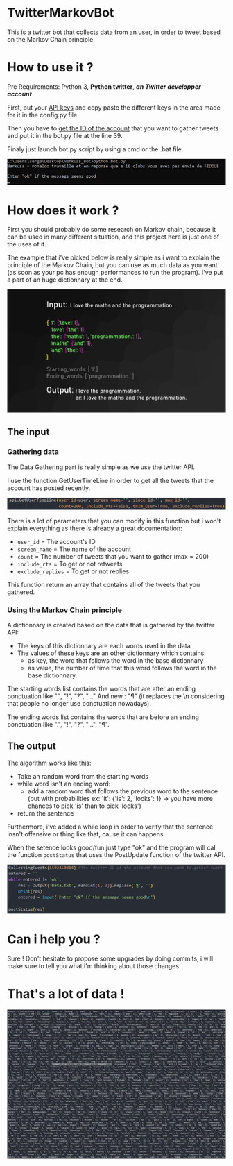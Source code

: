 # TwitterMarkovBot
This is a twitter bot that collects data from an user, in order to tweet based on the Markov Chain principle.

# How to use it ?

Pre Requirements: Python 3, **Python twitter**, ***an Twitter developper account***

First, put your [API keys](https://developer.twitter.com/en/apps/) and copy paste the different keys in the area made for it in the config.py file.

Then you have to [get the ID of the account](https://tweeterid.com/) that you want to gather tweets 
and put it in the bot.py file at the line 39.

Finaly just launch bot.py script by using a cmd or the .bat file.

![Screenshot](img/CommandExample.png)

# How does it work ?

First you should probably do some research on Markov chain, because it can be used in many different situation, and this project here is just one of the uses of it.

The example that i've picked below is really simple as i want to explain the principle of the Markov Chain, but you can use as much data as you want (as soon as your pc has enough performances to run the program). I've put a part of an huge dictionnary at the end.

![Screenshot](img/SimpleExplanation.png)

## The input

### Gathering data

The Data Gathering part is really simple as we use the twitter API.

I use the function GetUserTimeLine in order to get all the tweets that the account has posted recently.

![Screenshot](img/GatheringTweets.png)

There is a lot of parameters that you can modify in this function but i won't explain everything as there is already a great documentation: 
-   `user_id` = The account's ID
-   `screen_name` = The name of the account
-   `count` = The number of tweets that you want to gather (max = 200)
-   `include_rts` = To get or not retweets
-   `exclude_replies` = To get or not replies 

This function return an array that contains all of the tweets that you gathered.

### Using the Markov Chain principle

A dictionnary is created based on the data that is gathered by the twitter API:
-   The keys of this dictionnary are each words used in the data
-   The values of these keys are an other dictionnary which contains:
    -   as key, the word that follows the word in the base dictionnary
    -   as value, the number of time that this word follows the word in the base dictionnary.

The starting words list contains the words that are after an ending ponctuation like ".", "!", "?", "..." And new : "¶" (it replaces the \n considering that people no longer use ponctuation nowadays).

The ending words list contains the words that are before an ending ponctuation like ".", "!", "?", "...", "¶".

## The output

The algorithm works like this:
-   Take an random word from the starting words
-   while word isn't an ending word:
    -   add a random word that follows the previous word to the sentence (but with probabilities ex: 'it': {'is': 2, 'looks': 1} → you have more chances to pick 'is' than to pick 'looks')
-   return the sentence

Furthermore, i've added a while loop in order to verify that the sentence insn't offensive or thing like that, cause it can happens.

When the setence looks good/fun just type "ok" and the program will cal the function `postStatus` that uses the PostUpdate function of the twitter API.

![Screenshot](img/SendingPost.png)

# Can i help you ?

Sure ! Don't hesitate to propose some upgrades by doing commits, i will make sure to tell you what i'm thinking about those changes.

# That's a lot of data !

![Screenshot](img/ALotOfData.png)